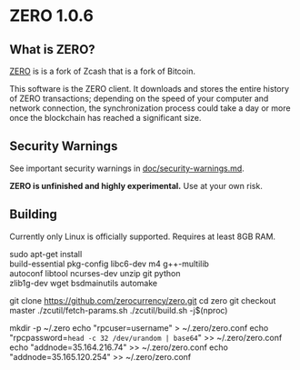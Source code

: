 ZERO 1.0.6
===========

What is ZERO?
--------------

[ZERO](https://github.com/zerocurrency/zero) is is a fork of Zcash that is a fork of Bitcoin.

This software is the ZERO client. It downloads and stores the entire history
of ZERO transactions; depending on the speed of your computer and network
connection, the synchronization process could take a day or more once the
blockchain has reached a significant size.

Security Warnings
-----------------

See important security warnings in
[doc/security-warnings.md](doc/security-warnings.md).

**ZERO is unfinished and highly experimental.** Use at your own risk.

Building
--------

Currently only Linux is officially supported.
Requires at least 8GB RAM.


sudo apt-get install \
      build-essential pkg-config libc6-dev m4 g++-multilib \
      autoconf libtool ncurses-dev unzip git python \
      zlib1g-dev wget bsdmainutils automake


git clone https://github.com/zerocurrency/zero.git
cd zero
git checkout master
./zcutil/fetch-params.sh
./zcutil/build.sh -j$(nproc)

mkdir -p ~/.zero
echo "rpcuser=username" > ~/.zero/zero.conf
echo "rpcpassword=`head -c 32 /dev/urandom | base64`" >> ~/.zero/zero.conf
echo "addnode=35.164.216.74" >> ~/.zero/zero.conf
echo "addnode=35.165.120.254" >> ~/.zero/zero.conf




